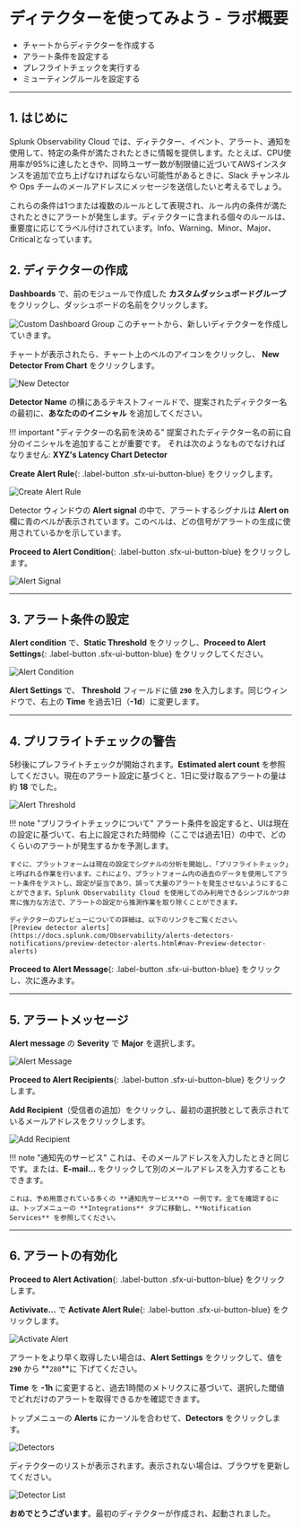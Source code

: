 # ディテクターを使ってみよう - ラボ概要

* チャートからディテクターを作成する
* アラート条件を設定する
* プレフライトチェックを実行する
* ミューティングルールを設定する

---

## 1. はじめに

Splunk Observability Cloud では、ディテクター、イベント、アラート、通知を使用して、特定の条件が満たされたときに情報を提供します。たとえば、CPU使用率が95%に達したときや、同時ユーザー数が制限値に近づいてAWSインスタンスを追加で立ち上げなければならない可能性があるときに、Slack チャンネルや Ops チームのメールアドレスにメッセージを送信したいと考えるでしょう。

これらの条件は1つまたは複数のルールとして表現され、ルール内の条件が満たされたときにアラートが発生します。ディテクターに含まれる個々のルールは、重要度に応じてラベル付けされています。Info、Warning、Minor、Major、Criticalとなっています。

## 2. ディテクターの作成

**Dashboards** で、前のモジュールで作成した **カスタムダッシュボードグループ** をクリックし、ダッシュボードの名前をクリックします。

![Custom Dashboard Group](../../../images/custom-dashboard-group.png)
このチャートから、新しいディテクターを作成していきます。

チャートが表示されたら、チャート上のベルのアイコンをクリックし、 **New Detector From Chart** をクリックします。

![New Detector](../../../images/new-detector.png)

**Detector Name** の横にあるテキストフィールドで、提案されたディテクター名の最初に、**あなたののイニシャル** を追加してください。

!!! important "ディテクターの名前を決める"
    提案されたディテクター名の前に自分のイニシャルを追加することが重要です。
    それは次のようなものでなければなりません: **XYZ's Latency Chart Detector**

**Create Alert Rule**{: .label-button .sfx-ui-button-blue} をクリックします。

![Create Alert Rule](../../../images/create-alert-rule.png)

Detector ウィンドウの **Alert signal** の中で、アラートするシグナルは **Alert on** 欄に青のベルが表示されています。このベルは、どの信号がアラートの生成に使用されているかを示しています。

**Proceed to Alert Condition**{: .label-button .sfx-ui-button-blue} をクリックします。

![Alert Signal](../../../images/alert-signal.png)

---

## 3. アラート条件の設定

**Alert condition** で、**Static Threshold** をクリックし、**Proceed to Alert Settings**{: .label-button .sfx-ui-button-blue} をクリックしてください。

![Alert Condition](../../../images/alert-condition.png)

**Alert Settings** で、 **Threshold** フィールドに値 **`290`** を入力します。同じウィンドウで、右上の **Time** を過去1日（**-1d**）に変更します。

---

## 4. プリフライトチェックの警告

5秒後にプレフライトチェックが開始されます。**Estimated alert count** を参照してください。現在のアラート設定に基づくと、1日に受け取るアラートの量は約 **18** でした。

![Alert Threshold](../../../images/alert-threshold.png)

!!! note "プリフライトチェックについて"
    アラート条件を設定すると、UIは現在の設定に基づいて、右上に設定された時間枠（ここでは過去1日）の中で、どのくらいのアラートが発生するかを予測します。

    すぐに、プラットフォームは現在の設定でシグナルの分析を開始し、「プリフライトチェック」と呼ばれる作業を行います。これにより、プラットフォーム内の過去のデータを使用してアラート条件をテストし、設定が妥当であり、誤って大量のアラートを発生させないようにすることができます。Splunk Observability Cloud を使用してのみ利用できるシンプルかつ非常に強力な方法で、アラートの設定から推測作業を取り除くことができます。

    ディテクターのプレビューについての詳細は、以下のリンクをご覧ください。
    [Preview detector alerts](https://docs.splunk.com/Observability/alerts-detectors-notifications/preview-detector-alerts.html#nav-Preview-detector-alerts)

**Proceed to Alert Message**{: .label-button .sfx-ui-button-blue} をクリックし、次に進みます。

---

## 5. アラートメッセージ

**Alert message** の **Severity** で **Major** を選択します。

![Alert Message](../../../images/alert-message.png)

**Proceed to Alert Recipients**{: .label-button .sfx-ui-button-blue} をクリックします。

**Add Recipient**（受信者の追加）をクリックし、最初の選択肢として表示されているメールアドレスをクリックします。

![Add Recipient](../../../images/add-recipient.png)

!!! note "通知先のサービス"
    これは、そのメールアドレスを入力したときと同じです。または、**E-mail...** をクリックして別のメールアドレスを入力することもできます。

    これは、予め用意されている多くの **通知先サービス**の 一例です。全てを確認するには、トップメニューの **Integrations** タブに移動し、**Notification Services** を参照してください。

---

## 6. アラートの有効化

**Proceed to Alert Activation**{: .label-button .sfx-ui-button-blue} をクリックします。

**Activivate...** で **Activate Alert Rule**{: .label-button .sfx-ui-button-blue} をクリックします。

![Activate Alert](../../../images/activate-alert.png)

アラートをより早く取得したい場合は、**Alert Settings** をクリックして、値を **`290`** から **`280`**に 下げてください。

**Time** を **-1h** に変更すると、過去1時間のメトリクスに基づいて、選択した閾値でどれだけのアラートを取得できるかを確認できます。

トップメニューの **Alerts** にカーソルを合わせて、**Detectors** をクリックします。

![Detectors](../../../images/detectors-menu.png)

ディテクターのリストが表示されます。表示されない場合は、ブラウザを更新してください。

![Detector List](../../../images/detectors.png)

**おめでとうございます**。最初のディテクターが作成され、起動されました。
